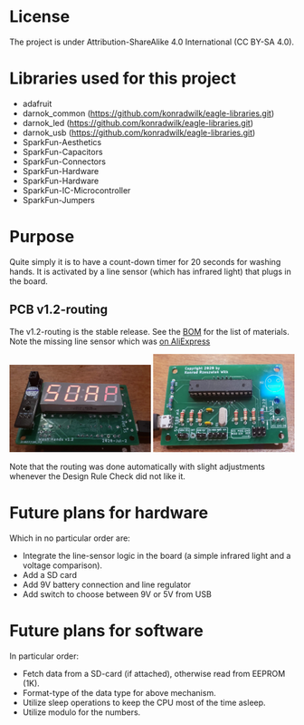 # License

The project is under Attribution-ShareAlike 4.0 International (CC BY-SA 4.0).

# Libraries used for this project

 - adafruit
 - darnok\_common (https://github.com/konradwilk/eagle-libraries.git)
 - darnok\_led (https://github.com/konradwilk/eagle-libraries.git)
 - darnok\_usb (https://github.com/konradwilk/eagle-libraries.git)
 - SparkFun-Aesthetics
 - SparkFun-Capacitors
 - SparkFun-Connectors
 - SparkFun-Hardware
 - SparkFun-Hardware
 - SparkFun-IC-Microcontroller
 - SparkFun-Jumpers

# Purpose

Quite simply it is to have a count-down timer for 20 seconds for washing hands.
It is activated by a line sensor (which has infrared light) that plugs in the board.

## PCB v1.2-routing

The v1.2-routing is the stable release.  See the <a href="BOM.txt">BOM</a> for the list of materials.
Note the missing line sensor which was <a href="https://www.aliexpress.com/item/32654587628.html">on AliExpress</a>

<img src="front.jpg" width=250></img>
<img src="back.jpg" width=250></img>

Note that the routing was done automatically with slight adjustments whenever the Design Rule Check did not
like it.

# Future plans for hardware

Which in no particular order are:

 - Integrate the line-sensor logic in the board (a simple infrared light and a voltage comparison).
 - Add a SD card
 - Add 9V battery connection and line regulator
 - Add switch to choose between 9V or 5V from USB

# Future plans for software

In particular order:
 - Fetch data from a SD-card (if attached), otherwise read from EEPROM (1K).
 - Format-type of the data type for above mechanism.
 - Utilize sleep operations to keep the CPU most of the time asleep.
 - Utilize modulo for the numbers.
